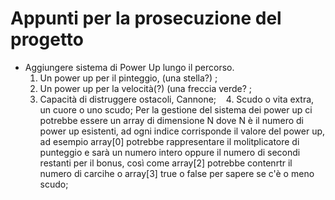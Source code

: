 # Appunti per la prosecuzione del progetto
* Aggiungere sistema di Power Up lungo il percorso. 
    1. Un power up per il pinteggio, (una stella?) ;
    2. Un power up per la velocità(?) (una freccia verde? ;
    3. Capacità di distruggere ostacoli, Cannone;
    4. Scudo o vita extra, un cuore o uno scudo;
Per la gestione del sistema dei power up ci potrebbe essere un array di dimensione N dove N è il numero di power up esistenti, ad ogni indice corrisponde il valore del power up, ad esempio array[0] potrebbe rappresentare il molitplicatore di punteggio e sarà un numero intero oppure il numero di secondi restanti per il bonus, così come array[2] potrebbe contenrtr il numero di carcihe o array[3] true o false per sapere se c'è o meno scudo;
